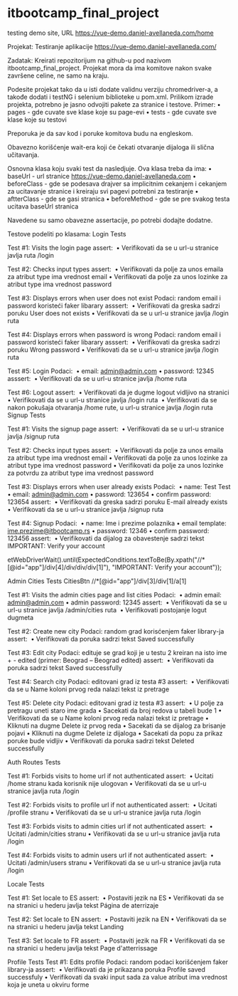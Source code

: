 # itbootcamp_final_project
testing demo site, URL  https://vue-demo.daniel-avellaneda.com/home


Projekat: Testiranje aplikacije https://vue-demo.daniel-avellaneda.com/ 

Zadatak:
Kreirati repozitorijum na github-u pod nazivom itbootcamp_final_project. Projekat mora da ima komitove nakon svake završene celine, ne samo na kraju.

Podesite projekat tako da u isti dodate validnu verziju chromedriver-a, a takođe dodati i testNG i selenium biblioteke u pom.xml.
Prilikom izrade projekta, potrebno je jasno odvojiti pakete za stranice i testove. Primer:
    • pages - gde cuvate sve klase koje su page-evi
    • tests - gde cuvate sve klase koje su testovi

Preporuka je da sav kod i poruke komitova budu na engleskom.

Obavezno korišćenje wait-era koji će čekati otvaranje dijaloga ili slična učitavanja.

Osnovna klasa koju svaki test da nasledjuje. Ova klasa treba da ima:
    • baseUrl - url stranice https://vue-demo.daniel-avellaneda.com
    • beforeClass - gde se podesava drajver sa implicitnim cekanjem i cekanjem za ucitavanje stranice i kreiraju svi pagevi potrebni za testiranje
    • aftterClass - gde se gasi stranica
    • beforeMethod - gde se pre svakog testa ucitava baseUrl stranica

Navedene su samo obavezne assertacije, po potrebi dodajte dodatne.

Testove podeliti po klasama:
Login Tests

Test #1: Visits the login page
assert:  
    • Verifikovati da se u url-u stranice javlja ruta /login


Test #2: Checks input types
assert: 
    • Verifikovati da polje za unos emaila za atribut type ima vrednost email
    • Verifikovati da polje za unos lozinke za atribut type ima vrednost password


Test #3: Displays errors when user does not exist
Podaci: random email i password koristeći faker libarary
asssert: 
    • Verifikovati da greska sadrzi poruku User does not exists
    • Verifikovati da se u url-u stranice javlja /login ruta 

Test #4: Displays errors when password is wrong
Podaci: random email i password koristeći faker libarary
asssert: 
    • Verifikovati da greska sadrzi poruku Wrong password
    • Verifikovati da se u url-u stranice javlja /login ruta 

Test #5: Login
Podaci: 
    • email: admin@admin.com
    • password: 12345
asssert: 
    • Verifikovati da se u url-u stranice javlja /home ruta 

Test #6: Logout
assert: 
    • Verifikovati da je dugme logout vidljivo na stranici 
    • Verifikovati da se u url-u stranice javlja /login ruta 
    • Verifikovati da se nakon pokušaja otvaranja /home rute, u url-u stranice javlja /login ruta 
Signup Tests

Test #1: Visits the signup page
assert: 
    • Verifikovati da se u url-u stranice javlja /signup ruta 

Test #2: Checks input types
assert: 
    • Verifikovati da polje za unos emaila za atribut type ima vrednost email
    • Verifikovati da polje za unos lozinke za atribut type ima vrednost password
    • Verifikovati da polje za unos lozinke za potvrdu za atribut type ima vrednost password

Test #3: Displays errors when user already exists
Podaci: 
    • name: Test Test
    • email: admin@admin.com
    • password: 123654
    • confirm password: 123654
assert: 
    • Verifikovati da greska sadrzi poruku E-mail already exists
    • Verifikovati da se u url-u stranice javlja /signup ruta 

Test #4: Signup
Podaci: 
    • name: Ime i prezime polaznika
    • email template: ime.prezime@itbootcamp.rs
    • password: 12346
    • confirm password: 123456
assert: 
    • Verifikovati da dijalog za obavestenje sadrzi tekst IMPORTANT: Verify your account

etWebDriverWait().until(ExpectedConditions.textToBe(By.xpath("//*[@id=\"app\"]/div[4]/div/div/div[1]"), "IMPORTANT: Verify your account"));

Admin Cities Tests
CitiesBtn  //*[@id="app"]/div[3]/div[1]/a[1]

Test #1: Visits the admin cities page and list cities
Podaci: 
    • admin email: admin@admin.com
    • admin password: 12345
assert: 
    • Verifikovati da se u url-u stranice javlja /admin/cities ruta 
    • Verifikovati postojanje logut dugmeta


Test #2: Create new city
Podaci: random grad korisćenjem faker library-ja
assert: 
    • Verifikovati da poruka sadrzi tekst Saved successfully

Test #3: Edit city
Podaci: edituje se grad koji je u testu 2 kreiran na isto ime + - edited (primer: Beograd – Beograd edited)
assert: 
    • Verifikovati da poruka sadrzi tekst Saved successfully


Test #4: Search city
Podaci: editovani grad iz testa #3
assert: 
    • Verifikovati da se u Name koloni prvog reda nalazi tekst iz pretrage



Test #5: Delete city
Podaci: editovani grad iz testa #3
assert: 
    • U polje za pretragu uneti staro ime grada
    • Sacekati da broj redova u tabeli bude 1
    • Verifikovati da se u Name koloni prvog reda nalazi tekst iz pretrage
    • Kliknuti na dugme Delete iz prvog reda
    • Sacekati da se dijalog za brisanje pojavi
    • Kliknuti na dugme Delete iz dijaloga
    • Sacekati da popu za prikaz poruke bude vidljiv
    • Verifikovati da poruka sadrzi tekst Deleted successfully

Auth Routes Tests

Test #1: Forbids visits to home url if not authenticated
assert: 
    • Ucitati /home stranu kada korisnik nije ulogovan
    • Verifikovati da se u url-u stranice javlja ruta /login

Test #2: Forbids visits to profile url if not authenticated
assert: 
    • Ucitati /profile stranu
    • Verifikovati da se u url-u stranice javlja ruta /login

Test #3: Forbids visits to admin cities url if not authenticated
assert: 
    • Ucitati /admin/cities stranu
    • Verifikovati da se u url-u stranice javlja ruta /login

Test #4: Forbids visits to admin users url if not authenticated
assert: 
    • Ucitati /admin/users stranu
    • Verifikovati da se u url-u stranice javlja ruta /login

Locale Tests

Test #1: Set locale to ES
assert: 
    • Postaviti jezik na ES
    • Verifikovati da se na stranici u hederu javlja tekst Página de aterrizaje

Test #2: Set locale to EN
assert: 
    • Postaviti jezik na EN
    • Verifikovati da se na stranici u hederu javlja tekst Landing

Test #3: Set locale to FR
assert: 
    • Postaviti jezik na FR
    • Verifikovati da se na stranici u hederu javlja tekst Page d'atterrissage



Profile Tests 
Test #1: Edits profile
Podaci: random podaci korišćenjem faker library-ja
assert: 
    • Verifikovati da je prikazana poruka Profile saved successfuly
    • Verifikovati da svaki input sada za value atribut ima vrednost koja je uneta u okviru forme
